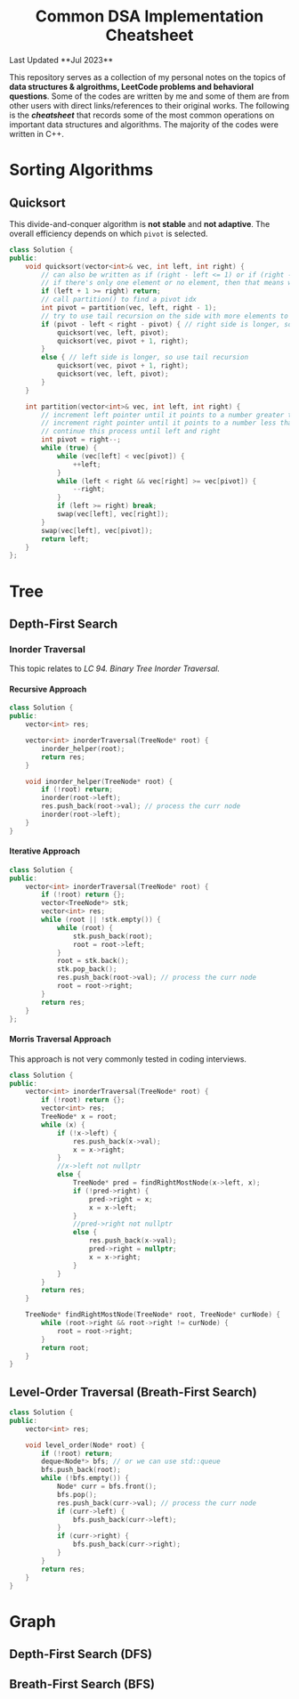 <div align="center">
<h1>Common DSA Implementation Cheatsheet</h1>
</div>
Last Updated **Jul 2023**

This repository serves as a collection of my personal notes on the topics of **data structures & algroithms, LeetCode problems and behavioral questions**. Some of the codes are written by me and some of them are from other users with direct links/references to their original works. The following is the ***cheatsheet*** that records some of the most common operations on important data structures and algorithms. The majority of the codes were written in C++.



# Sorting Algorithms



## Quicksort

This divide-and-conquer algorithm is **not stable** and **not adaptive**. The overall efficiency depends on which `pivot` is selected.

```C++
class Solution {
public:
    void quicksort(vector<int>& vec, int left, int right) {
        // can also be written as if (right - left <= 1) or if (right - left < 2)
        // if there's only one element or no element, then that means we don't need to sort them
        if (left + 1 >= right) return;
        // call partition() to find a pivot idx
        int pivot = partition(vec, left, right - 1);
        // try to use tail recursion on the side with more elements to reduce space complexity
        if (pivot - left < right - pivot) { // right side is longer, so use tail recursion
            quicksort(vec, left, pivot);
            quicksort(vec, pivot + 1, right);
        }
        else { // left side is longer, so use tail recursion
            quicksort(vec, pivot + 1, right);
            quicksort(vec, left, pivot);
        }
    }

    int partition(vector<int>& vec, int left, int right) {
        // increment left pointer until it points to a number greater than the pivot
        // increment right pointer until it points to a number less than the pivot, then swap the two numbers
        // continue this process until left and right 
        int pivot = right--;
        while (true) {
            while (vec[left] < vec[pivot]) {
                ++left;
            }
            while (left < right && vec[right] >= vec[pivot]) {
                --right;
            }
            if (left >= right) break;
            swap(vec[left], vec[right]);
        }
        swap(vec[left], vec[pivot]);
        return left;
    }
};
```



# Tree



## Depth-First Search

### Inorder Traversal
This topic relates to *LC 94. Binary Tree Inorder Traversal.*
#### Recursive Approach
```C++
class Solution {
public:
    vector<int> res;

    vector<int> inorderTraversal(TreeNode* root) {
        inorder_helper(root);
        return res;
    }

    void inorder_helper(TreeNode* root) {
        if (!root) return;
        inorder(root->left);
        res.push_back(root->val); // process the curr node
        inorder(root->left);
    }
}
```
#### Iterative Approach
```C++
class Solution {
public:
    vector<int> inorderTraversal(TreeNode* root) {
        if (!root) return {};
        vector<TreeNode*> stk;
        vector<int> res;
        while (root || !stk.empty()) {
            while (root) {
                stk.push_back(root);
                root = root->left;
            }
            root = stk.back();
            stk.pop_back();
            res.push_back(root->val); // process the curr node
            root = root->right;
        }
        return res;
    }
};
```
#### Morris Traversal Approach
This approach is not very commonly tested in coding interviews.
```C++
class Solution {
public:
    vector<int> inorderTraversal(TreeNode* root) {
        if (!root) return {};
        vector<int> res;
        TreeNode* x = root;
        while (x) {
            if (!x->left) {
                res.push_back(x->val);
                x = x->right;
            }
            //x->left not nullptr
            else {
                TreeNode* pred = findRightMostNode(x->left, x);
                if (!pred->right) {
                    pred->right = x;
                    x = x->left;
                }
                //pred->right not nullptr
                else {
                    res.push_back(x->val);
                    pred->right = nullptr;
                    x = x->right;
                }
            }
        }
        return res;
    }

    TreeNode* findRightMostNode(TreeNode* root, TreeNode* curNode) {
        while (root->right && root->right != curNode) {
            root = root->right;
        }
        return root;
    }
}
```



## Level-Order Traversal (Breath-First Search)

```C++
class Solution {
public:
    vector<int> res;

    void level_order(Node* root) {
        if (!root) return;
        deque<Node*> bfs; // or we can use std::queue
        bfs.push_back(root);
        while (!bfs.empty()) {
            Node* curr = bfs.front();
            bfs.pop();
            res.push_back(curr->val); // process the curr node
            if (curr->left) {
                bfs.push_back(curr->left);
            }
            if (curr->right) {
                bfs.push_back(curr->right);
            }
        }
        return res;
    }
}
```



# Graph



## Depth-First Search (DFS)



## Breath-First Search (BFS)

